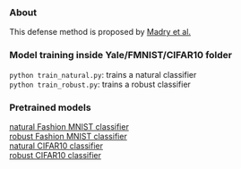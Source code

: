 ### About
This defense method is proposed by [Madry et al.](https://github.com/MadryLab/cifar10_challenge)

### Model training inside Yale/FMNIST/CIFAR10 folder
`python train_natural.py`: trains a natural classifier  
`python train_robust.py`: trains a robust classifier


### Pretrained models 
[natural Fashion MNIST classifier](http://www.princeton.edu/~liweis/privacy-vs-robustness/PGD_based_adv_train_fmnist_natural.zip)  
[robust Fashion MNIST classifier](http://www.princeton.edu/~liweis/privacy-vs-robustness/PGD_based_adv_train_fmnist_robust.zip)  
[natural CIFAR10 classifier](http://www.princeton.edu/~liweis/privacy-vs-robustness/PGD_based_adv_train_cifar10_natural.zip)  
[robust CIFAR10 classifier](http://www.princeton.edu/~liweis/privacy-vs-robustness/PGD_based_adv_train_cifar10_robust.zip)
